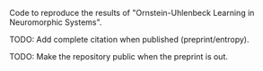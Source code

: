 Code to reproduce the results of "Ornstein-Uhlenbeck Learning in Neuromorphic Systems".

TODO: Add complete citation when published (preprint/entropy).

TODO: Make the repository public when the preprint is out.
